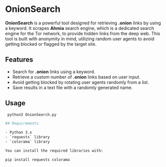 # OnionSearch

**OnionSearch** is a powerful tool designed for retrieving **.onion** links by using a keyword. It scrapes **Ahmia** search engine, which is a dedicated search engine for the Tor network, to provide hidden links from the deep web. This tool is built with anonymity in mind, utilizing random user agents to avoid getting blocked or flagged by the target site.

## Features

- Search for **.onion** links using a keyword.
- Retrieve a custom number of **.onion** links based on user input.
- Avoid getting blocked by rotating user agents randomly from a list.
- Save results in a text file with a randomly generated name.

## Usage 
```bash
 python3 OnionSearch.py

## Requirements

- Python 3.x
- `requests` library
- `colorama` library

You can install the required libraries with:

pip install requests colorama
